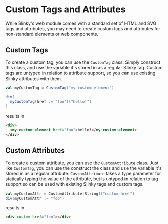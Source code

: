 # Custom Tags and Attributes
While Slinky's web module comes with a standard set of HTML and SVG tags and attributes, you may need to create custom tags and attributes for non-standard elements or web components.

## Custom Tags
To create a custom tag, you can use the `CustomTag` class. Simply construct this class, and use the variable it's stored in as a regular Slinky tag. Custom tags are untyped in relation to attribute support, so you can use existing Slinky attributes with them.

```scala
val myCustomTag = CustomTag("my-custom-element")

div(
  myCustomTag(href := "foo")("hello!")
)
```

results in

```html
<div>
  <my-custom-element href="foo">hello!</my-custom-element>
</div>
```

## Custom Attributes
To create a custom attribute, you can use the `CustomAttribute` class. Just like `CustomTag`, you can use the construct the class and use the variable it's stored in as a regular attribute. `CustomAttribute` takes a type parameter for statically typing the value of the attribute, but is untyped in relation to tag support so can be used with existing Slinky tags and custom tags.

```scala
val myCustomAttr = CustomAttribute[String]("custom-href")
div(myCustomAttr := "foo")
```

results in

```html
<div custom-href="foo"></div>
```
